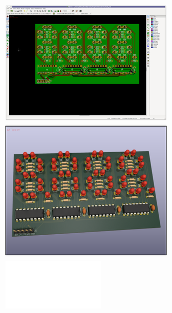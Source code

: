 ![PCB](7segment1.png?raw=true "PCB")

![PCB Render](7segment.png?raw=true "PCB Render")

![Schematic](7segment.pdf?raw=true "schematic") 
